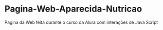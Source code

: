 # Pagina-Web-Aparecida-Nutricao
Pagina da Web feita durante o curso da Alura com interações de Java Script
